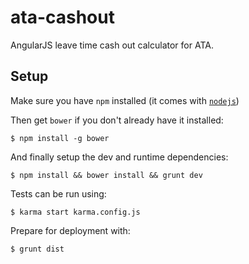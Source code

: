 # ata-cashout

AngularJS leave time cash out calculator for ATA.

## Setup

Make sure you have `npm` installed (it comes with [`nodejs`](https://nodejs.org/download/))

Then get `bower` if you don't already have it installed:

    $ npm install -g bower

And finally setup the dev and runtime dependencies:

    $ npm install && bower install && grunt dev

Tests can be run using:

    $ karma start karma.config.js

Prepare for deployment with:

    $ grunt dist
